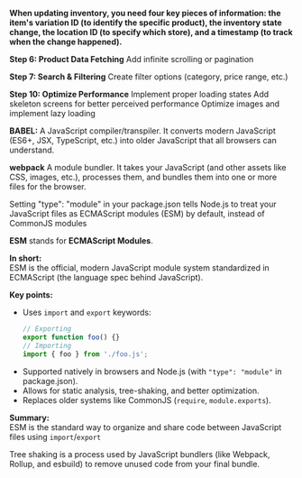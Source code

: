 **When updating inventory, you need four key pieces of information: the item's variation ID (to identify the specific product), the inventory state change, the location ID (to specify which store), and a timestamp (to track when the change happened).**

**Step 6: Product Data Fetching**
Add infinite scrolling or pagination

**Step 7: Search & Filtering**
Create filter options (category, price range, etc.)

**Step 10: Optimize Performance**
Implement proper loading states
Add skeleton screens for better perceived performance
Optimize images and implement lazy loading


**BABEL:** 
A JavaScript compiler/transpiler. It converts modern JavaScript (ES6+, JSX, TypeScript, etc.) into older JavaScript that all browsers can understand.

**webpack**
A module bundler. It takes your JavaScript (and other assets like CSS, images, etc.), processes them, and bundles them into one or more files for the browser.

Setting "type": "module" in your package.json tells Node.js to treat your JavaScript files as ECMAScript modules (ESM) by default, instead of CommonJS modules

**ESM** stands for **ECMAScript Modules**.

**In short:**  
ESM is the official, modern JavaScript module system standardized in ECMAScript (the language spec behind JavaScript).

**Key points:**
- Uses `import` and `export` keywords:
  ```js
  // Exporting
  export function foo() {}
  // Importing
  import { foo } from './foo.js';
  ```
- Supported natively in browsers and Node.js (with `"type": "module"` in package.json).
- Allows for static analysis, tree-shaking, and better optimization.
- Replaces older systems like CommonJS (`require`, `module.exports`).

**Summary:**  
ESM is the standard way to organize and share code between JavaScript files using `import`/`export`

Tree shaking is a process used by JavaScript bundlers (like Webpack, Rollup, and esbuild) to remove unused code from your final bundle.